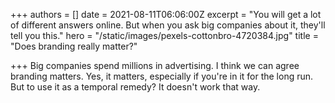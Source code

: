 +++
authors = []
date = 2021-08-11T06:06:00Z
excerpt = "You will get a lot of different answers online. But when you ask big companies about it, they'll tell you this."
hero = "/static/images/pexels-cottonbro-4720384.jpg"
title = "Does branding really matter?"

+++
Big companies spend millions in advertising. I think we can agree branding matters. Yes, it matters, especially if you're in it for the long run. But to use it as a temporal remedy? It doesn't work that way.